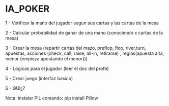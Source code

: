 # IA_POKER

1 - Verificar la mano del jugador segun sus cartas y las cartas de la mesa

2 - Calcular probabilidad de ganar de una mano (conociendo x cartas de la mesa)

3 - Crear la mesa (repartir cartas del mazo, preflop, flop, river,turn, 
apuestas, acciones (check, call, raise, all-in, retirarse) , 
reglas(apuesta alta, menor (empieza apostando el menor)))

4 - Logicas para el jugador (leer el doc del profe)

5 - Crear juego (interfaz basico)

6 - GUI¿?

Nota: instalar PIL comando: pip install Pillow
